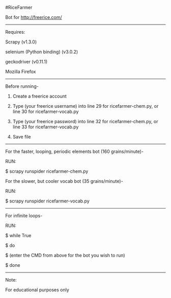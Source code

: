 #RiceFarmer

Bot for http://freerice.com/

---

Requires:

Scrapy (v1.3.0)

selenium (Python binding) (v3.0.2)

geckodriver (v0.11.1)

Mozilla Firefox

---

Before running-
1. Create a freerice account

2. Type (your freerice username) into line 29 for ricefarmer-chem.py, or line 30 for ricefarmer-vocab.py

3. Type (your freerice password) into line 32 for ricefarmer-chem.py, or line 33 for ricefarmer-vocab.py

4. Save file

---

For the faster, looping, periodic elements bot (160 grains/minute)-

RUN:

$ scrapy runspider ricefarmer-chem.py

For the slower, but cooler vocab bot (35 grains/minute)-

RUN:

$ scrapy runspider ricefarmer-vocab.py

---

For infinite loops-

RUN:

$ while True

$ do

$ (enter the CMD from above for the bot you wish to run)

$ done


---

Note:

For educational purposes only

